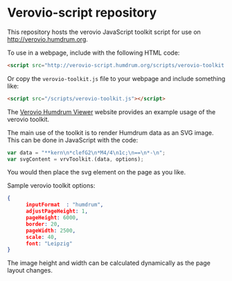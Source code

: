 Verovio-script repository
========================

This repository hosts the verovio JavaScript toolkit script for use
on http://verovio.humdrum.org.

To use in a webpage, include with the following HTML code:

```html
<script src="http://verovio-script.humdrum.org/scripts/verovio-toolkit.js"></script>
```

Or copy the `verovio-toolkit.js` file to your webpage and include something like:

```html
<script src="/scripts/verovio-toolkit.js"></script>
```

The [Verovio Humdrum Viewer](http://verovio.humdrum.org) website provides an example usage of the verovio toolkit.

The main use of the toolkit is to render Humdrum data as an SVG image.  This can be done in JavaScript with the code:

```javascript
var data = "**kern\n*clefG2\n*M4/4\n1c;\n==\n*-\n";
var svgContent = vrvToolkit.(data, options);
```
You would then place the svg element on the page as you like.

Sample verovio toolkit options:

```json
{
      inputFormat  : "humdrum",
      adjustPageHeight: 1,
      pageHeight: 6000,
      border: 20,
      pageWidth: 2500,
      scale: 40,
      font: "Leipzig"
}
```

The image height and width can be calculated dynamically as the page layout changes.

